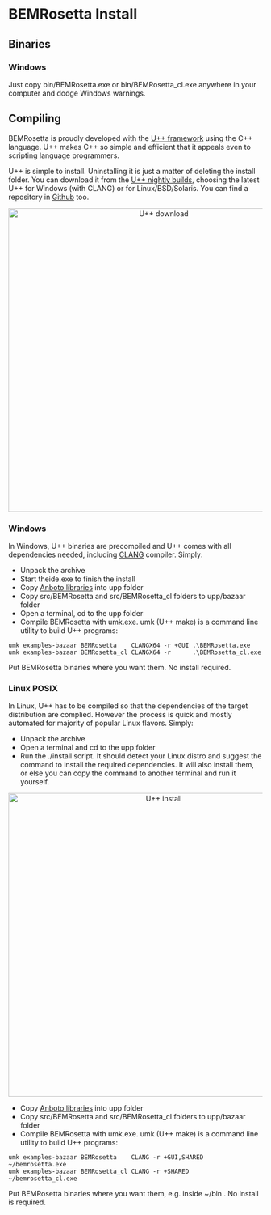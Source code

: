 # BEMRosetta Install

## Binaries

### Windows
Just copy bin/BEMRosetta.exe or bin/BEMRosetta_cl.exe anywhere in your computer and dodge Windows warnings. 

## Compiling

BEMRosetta is proudly developed with the [U++ framework](https://www.ultimatepp.org/) using the C++ language. U++ makes C++ so simple and efficient that it appeals even to scripting language programmers.

U++ is simple to install. Uninstalling it is just a matter of deleting the install folder. You can download it from the [U++ nightly builds](https://www.ultimatepp.org/www$uppweb$download$en-us.html), choosing the latest U++ for Windows (with CLANG) or for Linux/BSD/Solaris. You can find a repository in [Github](https://github.com/ultimatepp/ultimatepp) too.

<p align="center"><img src="https://github.com/izabala123/BEMRosetta/blob/master/other/md%20resources/Download.png" width="600" title="U++ download"></p>

### Windows

In Windows, U++ binaries are precompiled and U++ comes with all dependencies needed, including [CLANG](https://clang.llvm.org/) compiler. Simply:
* Unpack the archive
* Start theide.exe to finish the install
* Copy [Anboto libraries](https://github.com/anboto/Anboto) into upp folder
* Copy src/BEMRosetta and src/BEMRosetta_cl folders to upp/bazaar folder
* Open a terminal, cd to the upp folder
* Compile BEMRosetta with umk.exe. umk (U++ make) is a command line utility to build U++ programs:
```
umk examples-bazaar BEMRosetta    CLANGX64 -r +GUI .\BEMRosetta.exe
umk examples-bazaar BEMRosetta_cl CLANGX64 -r      .\BEMRosetta_cl.exe
```
Put BEMRosetta binaries where you want them. No install required.

### Linux POSIX 

In Linux, U++ has to be compiled so that the dependencies of the target distribution are complied. However the process is quick and mostly automated for majority of popular Linux flavors. Simply:
* Unpack the archive
* Open a terminal and cd to the upp folder
* Run the ./install script. It should detect your Linux distro and suggest the command to install the required dependencies. It will also install them, or else you can copy the command to another terminal and run it yourself.
<p align="center"><img src="https://github.com/izabala123/BEMRosetta/blob/master/other/md%20resources/Install.png" width="600" title="U++ install"></p>

* Copy [Anboto libraries](https://github.com/anboto/Anboto) into upp folder
* Copy src/BEMRosetta and src/BEMRosetta_cl folders to upp/bazaar folder
* Compile BEMRosetta with umk.exe. umk (U++ make) is a command line utility to build U++ programs:
```
umk examples-bazaar BEMRosetta    CLANG -r +GUI,SHARED ~/bemrosetta.exe
umk examples-bazaar BEMRosetta_cl CLANG -r +SHARED     ~/bemrosetta_cl.exe
```
Put BEMRosetta binaries where you want them, e.g. inside ~/bin . No install is required.
